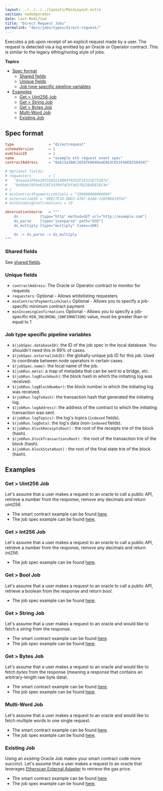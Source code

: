 ```yaml
---
layout: ../../../../layouts/MainLayout.astro
section: nodeOperator
date: Last Modified
title: "Direct Request Jobs"
permalink: "docs/jobs/types/direct-request/"
---
```


Executes a job upon receipt of an explicit request made by a user. The request is detected via a log emitted by an Oracle or Operator contract. This is similar to the legacy ethlog/runlog style of jobs.

**Topics**

- [Spec format](#spec-format)
  - [Shared fields](#shared-fields)
  - [Unique fields](#unique-fields)
  - [Job type specific pipeline variables](#job-type-specific-pipeline-variables)
- [Examples](#examples)
  - [Get > Uint256 Job](#get--uint256-job)
  - [Get > String Job](#get--string-job)
  - [Get > Bytes Job](#get--bytes-job)
  - [Multi-Word Job](#multi-word-job)
  - [Existing Job](#existing-job)

## Spec format

```toml
type                = "directrequest"
schemaVersion       = 1
evmChainID          = 1
name                = "example eth request event spec"
contractAddress     = "0x613a38AC1659769640aaE063C651F48E0250454C"

# Optional fields:
# requesters        = [
#   "0xaaaa1F8ee20f5565510B84f9353F1E333E753B7a",
#   "0xbbbb70F0e81C6F3430dfdC9fa02fB22BdD818C4e"
# ]
# minContractPaymentLinkJuels = "100000000000000"
# externalJobID = "0EEC7E1D-D0D2-476C-A1A8-72DFB6633F02"
# minIncomingConfirmations = 10

observationSource   = """
    ds          [type="http" method=GET url="http://example.com"]
    ds_parse    [type="jsonparse" path="USD"]
    ds_multiply [type="multiply" times=100]

    ds -> ds_parse -> ds_multiply
"""
```

### Shared fields

See [shared fields](/chainlink-nodes/oracle-jobs/jobs/#shared-fields).

### Unique fields

- `contractAddress`: The Oracle or Operator contract to monitor for requests
- `requesters`: Optional - Allows whitelisting requesters
- `minContractPaymentLinkJuels` Optional - Allows you to specify a job-specific minimum contract payment
- `minIncomingConfirmations` Optional - Allows you to specify a job-specific `MIN_INCOMING_CONFIRMATIONS` value, must be greater than or equal to 1

### Job type specific pipeline variables

- `$(jobSpec.databaseID)`: the ID of the job spec in the local database. You shouldn't need this in 99% of cases.
- `$(jobSpec.externalJobID)`: the globally-unique job ID for this job. Used to coordinate between node operators in certain cases.
- `$(jobSpec.name)`: the local name of the job.
- `$(jobRun.meta)`: a map of metadata that can be sent to a bridge, etc.
- `$(jobRun.logBlockHash)`: the block hash in which the initiating log was received.
- `$(jobRun.logBlockNumber)`: the block number in which the initiating log was received.
- `$(jobRun.logTxHash)`: the transaction hash that generated the initiating log.
- `$(jobRun.logAddress)`: the address of the contract to which the initiating transaction was sent.
- `$(jobRun.logTopics)`: the log's topics (`indexed` fields).
- `$(jobRun.logData)`: the log's data (non-`indexed` fields).
- `$(jobRun.blockReceiptsRoot)` : the root of the receipts trie of the block (hash).
- `$(jobRun.blockTransactionsRoot)` : the root of the transaction trie of the block (hash).
- `$(jobRun.blockStateRoot)` : the root of the final state trie of the block (hash).

## Examples

### Get > Uint256 Job

Let's assume that a user makes a request to an oracle to call a public API, retrieve a number from the response, remove any decimals and return _uint256_.

- The smart contract example can be found [here](/any-api/get-request/examples/single-word-response/).
- The job spec example can be found [here](/chainlink-nodes/job-specs/direct-request-get-uint256/).

### Get > Int256 Job

Let's assume that a user makes a request to an oracle to call a public API, retrieve a number from the response, remove any decimals and return _int256_.

- The job spec example can be found [here](/chainlink-nodes/job-specs/direct-request-get-int256/).

### Get > Bool Job

Let's assume that a user makes a request to an oracle to call a public API, retrieve a boolean from the response and return _bool_.

- The job spec example can be found [here](/chainlink-nodes/job-specs/direct-request-get-bool/).

### Get > String Job

Let's assume that a user makes a request to an oracle and would like to fetch a _string_ from the response.

- The smart contract example can be found [here](/any-api/get-request/examples/array-response/).
- The job spec example can be found [here](/chainlink-nodes/job-specs/direct-request-get-string/).

### Get > Bytes Job

Let's assume that a user makes a request to an oracle and would like to fetch _bytes_ from the response (meaning a response that contains an arbitrary-length raw byte data).

- The smart contract example can be found [here](/any-api/get-request/examples/large-responses/).
- The job spec example can be found [here](/chainlink-nodes/job-specs/direct-request-get-bytes/).

### Multi-Word Job

Let's assume that a user makes a request to an oracle and would like to fetch multiple words in one single request.

- The smart contract example can be found [here](/any-api/get-request/examples/multi-variable-responses/).
- The job spec example can be found [here](/chainlink-nodes/job-specs/multi-word-job/).

### Existing Job

Using an _existing_ Oracle Job makes your smart contract code more succinct. Let's assume that a user makes a request to an oracle that leverages [Etherscan External Adapter](https://github.com/smartcontractkit/external-adapters-js/tree/develop/packages/sources/etherscan) to retrieve the gas price.

- The smart contract example can be found [here](/any-api/get-request/examples/existing-job-request/).
- The job spec example can be found [here](/chainlink-nodes/job-specs/direct-request-existing-job/).
